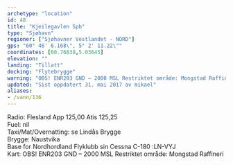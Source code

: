 ```yaml
---
archetype: "location"
id: 48
title: "Kjeilegavlen Spb"
type: "Sjøhavn"
regioner: ["Sjøhavner Vestlandet - NORD"]
gps: "60° 46' 6.168\", 5° 2' 11.22\""
coordinates: [60.76838,5.03645]
elevation: ""
landing: "Tillatt"
docking: "Flytebrygge"
warning: "OBS! ENR203 GND – 2000 MSL Restriktet område: Mongstad Raffineri"
updated: "Sist oppdatert 31. mai 2017 av mikael"
aliases:
- /vann/136
---
```


Radio: Flesland App 125,00  Atis 125,25\
Fuel:  nil\
Taxi/Mat/Overnatting: se Lindås Brygge\
Brygge: Naustvika\
Base for Nordhordland Flyklubb sin Cessna C-180 :LN-VYJ\
Kart: OBS! ENR203 GND – 2000 MSL Restriktet område: Mongstad Raffineri
